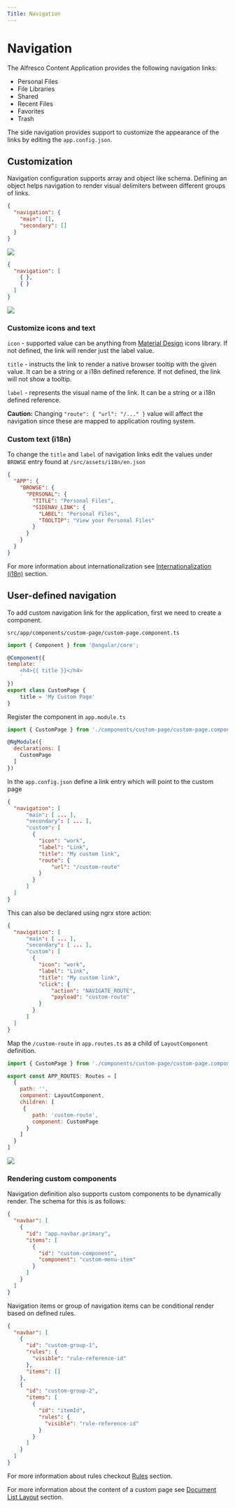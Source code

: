 ```yaml
---
Title: Navigation
---
```


# Navigation

The Alfresco Content Application provides the following navigation links:

- Personal Files
- File Libraries
- Shared
- Recent Files
- Favorites
- Trash

The side navigation provides support to customize the appearance of the links by editing the `app.config.json`.

## Customization

Navigation configuration supports array and object like schema. Defining an object helps navigation to render visual delimiters between different groups of links.

```json
{
  "navigation": {
    "main": [],
    "secondary": []
  }
}
```

![](../images/navigation-01.png)

```json
{
  "navigation": [
    { },
    { }
  ]
}
```

![](../images/navigation-02.png)

### Customize icons and text

`icon` -  supported value can be anything from [Material Design](https://material.io/icons) icons library. If not defined, the link will render just the label value.

`title` - instructs the link to render a native browser tooltip with the given value. It can be a string or a i18n defined reference. If not defined, the link will not show a tooltip.

`label` - represents the visual name of the link. It can be a string or a i18n defined reference.

**Caution:** Changing ` "route": { "url": "/..." } ` value will affect the navigation since these are mapped to application routing system.

### Custom text (i18n)

To change the `title` and `label` of navigation links edit the values under `BROWSE` entry found at `/src/assets/i18n/en.json`

```json
{
  "APP": {
    "BROWSE": {
      "PERSONAL": {
        "TITLE": "Personal Files",
        "SIDENAV_LINK": {
          "LABEL": "Personal Files",
          "TOOLTIP": "View your Personal Files"
        }
      }
    }
  }
}
```

For more information about internationalization see [Internationalization (i18n)](/getting-started/internationalization) section.

## User-defined navigation

To add custom navigation link for the application, first we need to create a component.

`src/app/components/custom-page/custom-page.component.ts`

```js
import { Component } from '@angular/core';

@Component({
template: `
    <h4>{{ title }}</h4>
    `
})
export class CustomPage {
    title = 'My Custom Page'
}
```

Register the component in ```app.module.ts```

```javascript
import { CustomPage } from './components/custom-page/custom-page.component';

@NgModule({
  declarations: [
    CustomPage
  ]
})

```

In the `app.config.json` define a link entry which will point to the custom page

```json
{
  "navigation": [
      "main": [ ... ],
      "secondary": [ ... ],
      "custom": [
        {
          "icon": "work",
          "label": "Link",
          "title": "My custom link",
          "route": {
              "url": "/custom-route"
          }
        }
      ]
  ]
}
```

This can also be declared using ngrx store action:

```json
{
  "navigation": [
      "main": [ ... ],
      "secondary": [ ... ],
      "custom": [
        {
          "icon": "work",
          "label": "Link",
          "title": "My custom link",
          "click": {
              "action": "NAVIGATE_ROUTE",
              "payload": "custom-route"
          }
        }
      ]
  ]
}
```

Map the `/custom-route` in `app.routes.ts` as a child of `LayoutComponent` definition.

```js
import { CustomPage } from './components/custom-page/custom-page.component.ts';

export const APP_ROUTES: Routes = [
  {
    path: '',
    component: LayoutComponent,
    children: [
     {
        path: 'custom-route',
        component: CustomPage
      }
    ]
  }
]
```

![](../images/navigation-03.png)

### Rendering custom components

Navigation definition also supports custom components to be dynamically render. The schema for this is as follows:

```json
{
  "navbar": [
    {
      "id": "app.navbar.primary",
      "items": [
        {
          "id": "custom-component",
          "component": "custom-menu-item"
        }
      ]
    }
  ]
}
```

Navigation items or group of navigation items can be conditional render based on defined rules.

```json
{
  "navbar": [
    {
      "id": "custom-group-1",
      "rules": {
        "visible": "rule-reference-id"
      },
      "items": []
    },
    {
      "id": "custom-group-2",
      "items": [
        {
          "id": "itemId",
          "rules": {
            "visible": "rule-reference-id"
          }
        }
      ]
    }
  ]
}
```

For more information about rules checkout [Rules](../extending/rules.md) section.

For more information about the content of a custom page see [Document List Layout](/features/document-list-layout) section.
